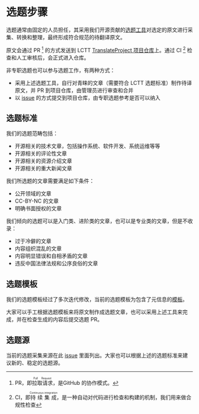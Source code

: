 # 选题步骤

选题通常由固定的人员担任，其采用我们开源贡献的[选题工具](https://github.com/LCTT/lctt-scripts)对选定的原文进行采集、转换和整理，最终形成符合规范的待翻译原文。

原文会通过 PR [^1] 的方式发送到 LCTT [TranslateProject 项目仓库](https://github.com/LCTT/TranslateProject)上。通过 CI [^2] 检查和人工审核后，会正式进入仓库。

非专职选题也可以参与选题工作，有两种方式：

- 采用上述选题工具，自行对青睐的文章（需要符合 LCTT 选题标准）制作待译原文，并 PR 到项目仓库，由管理员进行审查和合并
- 以 [issue](https://github.com/LCTT/TranslateProject/issues) 的方式提交到项目仓库，由专职选题参考是否可以纳入

## 选题标准

我们的选题范畴包括：

- 开源相关的技术文章，包括操作系统、软件开发、系统运维等等
- 开源相关的评论性文章
- 开源相关的资源介绍文章
- 开源相关的重大新闻文章

我们所选题的文章需要满足如下条件：

- 公开领域的文章
- CC-BY-NC 的文章
- 明确书面授权的文章

我们倾向的选题可以是入门类、进阶类的文章，也可以是专业类的文章，但是不收录：

- 过于冷僻的文章
- 内容组织混乱的文章
- 内容明显错误和自相矛盾的文章
- 违反中国法律法规和公序良俗的文章

## 选题模板

我们的选题模板经过了多次迭代修改，当前的选题模板为包含了元信息的[模板](topic_tmpl.txt)。

大家可以手工根据选题模板来将原文制作成选题文章，也可以采用上述工具来完成，并在检查生成的内容后提交选题 PR。

## 选题源

当前的选题采集来源在此 [issue](https://github.com/LCTT/TranslateProject/issues/9476) 里面列出。大家也可以根据上述的选题标准来建议新的、稳定的选题源。

[^1]: PR，即<ruby>拉取请求<rt>Pull Request</rt></ruby>，是GitHub 的协作模式。
[^2]: CI，即<ruby>持续集成<rt>Continuous integration</rt></ruby>，是一种自动对代码进行检查和构建的机制，我们用来做合规性检查
